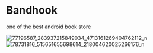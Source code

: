 # Bandhook
one of the best android book store

![77196587_283937215849034_4713161269404762112_n](https://user-images.githubusercontent.com/46280184/69877663-ab935d00-12ba-11ea-8789-e26110978816.jpg)
![78731816_515651655698614_218004620025266176_n](https://user-images.githubusercontent.com/46280184/69877666-ae8e4d80-12ba-11ea-8a76-c1e4d33614c6.jpg)
